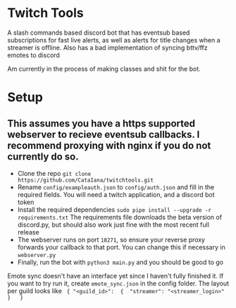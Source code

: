# Twitch Tools
A slash commands based discord bot that has eventsub based subscriptions for fast live alerts, as well as alerts for title changes when a streamer is offline.
Also has a bad implementation of syncing bttv/ffz emotes to discord

Am currently in the process of making classes and shit for the bot. 

# Setup
## This assumes you have a https supported webserver to recieve eventsub callbacks. I recommend proxying with nginx if you do not currently do so.

* Clone the repo `git clone https://github.com/CataIana/twitchtools.git`
* Rename `config/exampleauth.json` to `config/auth.json` and fill in the required fields. You will need a twitch application, and a discord bot token
* Install the required dependencies `sudo pipe install --upgrade -r requirements.txt` The requirements file downloads the beta version of discord.py, but should also work just fine with the most recent full release
* The webserver runs on port `18271`, so ensure your reverse proxy forwards your callback to that port. You can change this if necessary in `webserver.py`
* Finally, run the bot with `python3 main.py` and you should be good to go

Emote sync doesn't have an interface yet since I haven't fully finished it. If you want to try run it, create `emote_sync.json` in the config folder. The layout per guild looks like ```
{
  "<guild_id>": 
  { 
    "streamer": "<streamer_login>" 
    }  
}```
